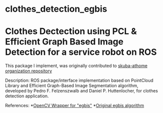# clothes_detection_egbis
Clothes Dectection using PCL &amp; Efficient Graph Based Image Detection for a service robot on ROS
=============================================================================================================
This package I implement, was originally contributed to [skuba-athome organization repository](https://github.com/skuba-athome) 

Description:
      ROS package/interface implementation based on PointCloud Library and Efficient Graph-Based Image Segmentation algorithm,   developed by Pedro F. Felzenszwalb and Daniel P. Huttenlocher, for clothes detection application.
      
References: 
     *[OpenCV Wrapper for "egbis"](https://github.com/christofferholmstedt/opencv-wrapper-egbis) 
     *[Original egbis algorithm](http://cs.brown.edu/%7Epff/segment/)
